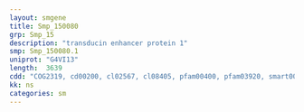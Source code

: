 ```yaml
---
layout: smgene
title: Smp_150080
grp: Smp_15
description: "transducin enhancer protein 1"
smp: Smp_150080.1
uniprot: "G4VI13"
length:  3639
cdd: "COG2319, cd00200, cl02567, cl08405, pfam00400, pfam03920, smart00320"
kk: ns
categories: sm
---
```

